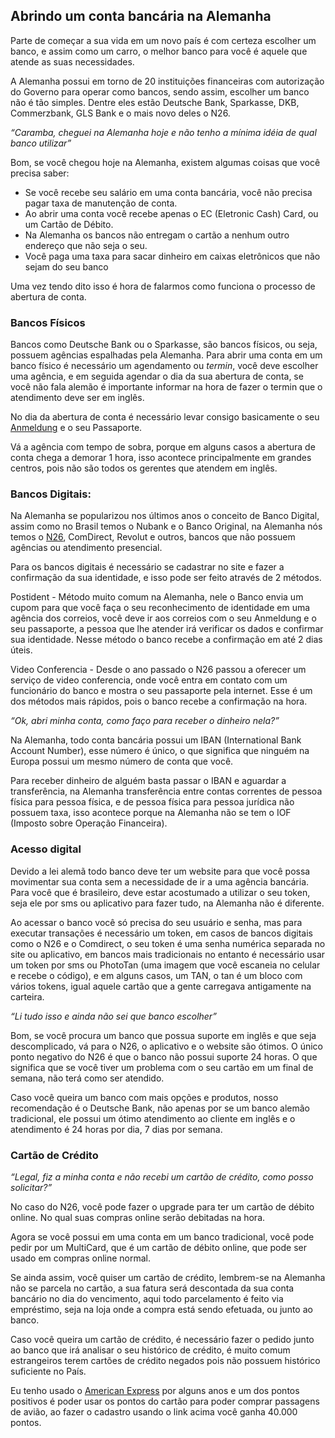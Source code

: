 ## Abrindo um conta bancária na Alemanha

Parte de começar a sua vida em um novo país é com certeza escolher um banco, e assim como um carro, o melhor banco para você é aquele que atende as suas necessidades.

A Alemanha possui em torno de 20 instituições financeiras com autorização do Governo para operar como bancos, sendo assim, escolher um banco não é tão simples. Dentre eles estão Deutsche Bank, Sparkasse, DKB, Commerzbank, GLS Bank e o mais novo deles o N26.

_“Caramba, cheguei na Alemanha hoje e não tenho a mínima idéia de qual banco utilizar”_

Bom, se você chegou hoje na Alemanha, existem algumas coisas que você precisa saber:

- Se você recebe seu salário em uma conta bancária, você não precisa pagar taxa de manutenção de conta.
- Ao abrir uma conta você recebe apenas o EC (Eletronic Cash) Card, ou um Cartão de Débito.
- Na Alemanha os bancos não entregam o cartão a nenhum outro endereço que não seja o seu.
- Você paga uma taxa para sacar dinheiro em caixas eletrônicos que não sejam do seu banco

Uma vez tendo dito isso é hora de falarmos como funciona o processo de abertura de conta. 

### Bancos Físicos

Bancos como Deutsche Bank ou o Sparkasse, são bancos físicos, ou seja, possuem agências espalhadas pela Alemanha. Para abrir uma conta em um banco físico é necessário um agendamento ou _termin_, você deve escolher uma agência, e em seguida agendar o dia da sua abertura de conta, se você não fala alemão é importante informar na hora de fazer o termin que o atendimento deve ser em inglês.

No dia da abertura de conta é necessário levar consigo basicamente o seu [Anmeldung](./anmeldung.md) e o seu Passaporte.

Vá a agência com tempo de sobra, porque em alguns casos a abertura de conta chega a demorar 1 hora, isso acontece principalmente em grandes centros, pois não são todos os gerentes que atendem em inglês.

### Bancos Digitais:

Na Alemanha se popularizou nos últimos anos o conceito de Banco Digital, assim como no Brasil temos o Nubank e o Banco Original, na Alemanha nós temos o [N26](https://n26.com/r/philippc2442), ComDirect, Revolut e outros, bancos que não possuem agências ou atendimento presencial.

Para os bancos digitais é necessário se cadastrar no site e fazer a confirmação da sua identidade, e isso pode ser feito através de 2 métodos.

Postident - Método muito comum na Alemanha, nele o Banco envia um cupom para que você faça o seu reconhecimento de identidade em uma agência dos correios, você deve ir aos correios com o seu Anmeldung e o seu passaporte, a pessoa que lhe atender irá verificar os dados e confirmar sua identidade. Nesse método o banco recebe a confirmação em até 2 dias úteis.

Video Conferencia - Desde o ano passado o N26 passou a oferecer um serviço de video conferencia, onde você entra em contato com um funcionário do banco e mostra o seu passaporte pela internet. Esse é um dos métodos mais rápidos, pois o banco recebe a confirmação na hora.

_“Ok, abri minha conta, como faço para receber o dinheiro nela?”_

Na Alemanha, todo conta bancária possui um IBAN (International Bank Account Number), esse número é único, o que significa que ninguém na Europa possui um mesmo número de conta que você.

Para receber dinheiro de alguém basta passar o IBAN e aguardar a transferência, na Alemanha transferência entre contas correntes de pessoa física para pessoa física, e de pessoa física para pessoa jurídica não possuem taxa, isso acontece porque na Alemanha não se tem o IOF (Imposto sobre Operação Financeira).

### Acesso digital

Devido a lei alemã todo banco deve ter um website para que você possa movimentar sua conta sem a necessidade de ir a uma agência bancária. Para você que é brasileiro, deve estar acostumado a utilizar o seu token, seja ele por sms ou aplicativo para fazer tudo, na Alemanha não é diferente.

Ao acessar o banco você só precisa do seu usuário e senha, mas para executar transações é necessário um token, em casos de bancos digitais como o N26 e o Comdirect, o seu token é uma senha numérica separada no site ou aplicativo, em bancos mais tradicionais no entanto é necessário usar um token por sms ou PhotoTan (uma imagem que você escaneia no celular e recebe o código), e em alguns casos, um TAN, o tan é um bloco com vários tokens, igual aquele cartão que a gente carregava antigamente na carteira.

_“Li tudo isso e ainda não sei que banco escolher”_

Bom, se você procura um banco que possua suporte em inglês e que seja descomplicado, vá para o N26, o aplicativo e o website são ótimos. O único ponto negativo do N26 é que o banco não possui suporte 24 horas. O que significa que se você tiver um problema com o seu cartão em um final de semana, não terá como ser atendido.

Caso você queira um banco com mais opções e produtos, nosso recomendação é o Deutsche Bank, não apenas por se um banco alemão tradicional, ele possui um ótimo atendimento ao cliente em inglês e o atendimento é 24 horas por dia, 7 dias por semana.

### Cartão de Crédito

_“Legal, fiz a minha conta e não recebi um cartão de crédito, como posso solicitar?”_

No caso do N26, você pode fazer o upgrade para ter um cartão de débito online. No qual suas compras online serão debitadas na hora. 

Agora se você possui em uma conta em um banco tradicional, você pode pedir por um MultiCard, que é um cartão de débito online, que pode ser usado em compras online normal.

Se ainda assim, você quiser um cartão de crédito, lembrem-se na Alemanha não se parcela no cartão, a sua fatura será descontada da sua conta bancário no dia do vencimento, aqui todo parcelamento é feito via empréstimo, seja na loja onde a compra está sendo efetuada, ou junto ao banco.

Caso você queira um cartão de crédito, é necessário fazer o pedido junto ao banco que irá analisar o seu histórico de crédito, é muito comum estrangeiros terem cartões de crédito negados pois não possuem histórico suficiente no País.

Eu tenho usado o [American Express](http://www.amex.de/freunde/pHILICD4IX?XL=MNANS) por alguns anos e um dos pontos positivos é poder usar os pontos do cartão para poder comprar passagens de avião, ao fazer o cadastro usando o link acima você ganha 40.000 pontos.
